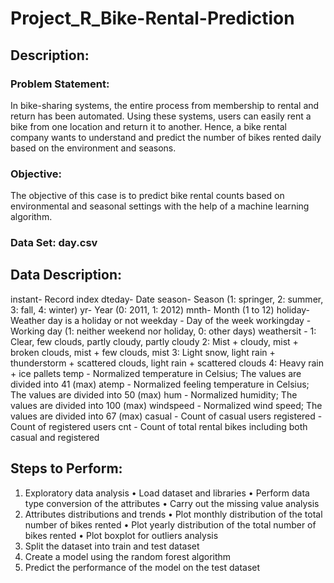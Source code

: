 # Project_R_Bike-Rental-Prediction

## Description:
### Problem Statement:

In bike-sharing systems, the entire process from membership to rental and return has been automated. Using these systems, users can easily rent a bike from one location and return it to another. Hence, a bike rental company wants to understand and predict the number of bikes rented daily based on the environment and seasons.

### Objective: 
The objective of this case is to predict bike rental counts based on environmental and seasonal settings with the help of a machine learning algorithm.

### Data Set: day.csv

## Data Description:
instant- Record index
dteday- Date
season- Season (1: springer, 2: summer, 3: fall, 4: winter)
yr- Year (0: 2011, 1: 2012)
mnth- Month (1 to 12)
holiday- Weather day is a holiday or not
weekday - Day of the week
workingday - Working day (1: neither weekend nor holiday, 0: other
days)
weathersit - 1: Clear, few clouds, partly cloudy, partly cloudy
              2: Mist + cloudy, mist + broken clouds, mist + few clouds, mist
              3: Light snow, light rain + thunderstorm + scattered clouds, light rain + scattered clouds
              4: Heavy rain + ice pallets
temp - Normalized temperature in Celsius; The values are divided into 41 (max)
atemp - Normalized feeling temperature in Celsius; The values are divided into 50 (max)
hum - Normalized humidity; The values are divided into 100 (max)
windspeed - Normalized wind speed; The values are divided into 67 (max)
casual - Count of casual users
registered - Count of registered users
cnt - Count of total rental bikes including both casual and registered


## Steps to Perform: 
1. Exploratory data analysis
•    Load dataset and libraries
•    Perform data type conversion of the attributes
•    Carry out the missing value analysis
2. Attributes distributions and trends
•    Plot monthly distribution of the total number of bikes rented
•    Plot yearly distribution of the total number of bikes rented
•    Plot boxplot for outliers analysis
3. Split the dataset into train and test dataset
4. Create a model using the random forest algorithm
5. Predict the performance of the model on the test dataset

 












